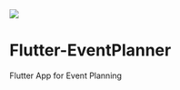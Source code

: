 <img src="https://socialify.git.ci/RedEyesNCode/Flutter-EventPlanner/image?font=KoHo&language=1&logo=https%3A%2F%2Fus-tuna-sounds-images.voicemod.net%2F7c20ff98-9dcf-4f59-b5ee-9bcd68d5ec91-1644562095484.png&name=1&owner=1&pattern=Floating%20Cogs&stargazers=1&theme=Dark">


# Flutter-EventPlanner
Flutter App for Event Planning
